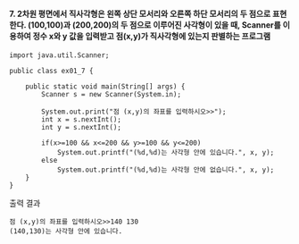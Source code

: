 #### 7. 2차원 평면에서 직사각형은 왼쪽 상단 모서리와 오른쪽 하단 모서리의 두 점으로 표현한다. (100,100)과 (200,200)의 두 점으로 이루어진 사각형이 있을 때, Scanner를 이용하여 정수 x와 y 값을 입력받고 점(x,y)가 직사각형에 있는지 판별하는 프로그램

```
import java.util.Scanner;

public class ex01_7 {

	public static void main(String[] args) {
		Scanner s = new Scanner(System.in);

		System.out.print("점 (x,y)의 좌표를 입력하시오>>");
		int x = s.nextInt();
		int y = s.nextInt();
		
		if(x>=100 && x<=200 && y>=100 && y<=200)
			System.out.printf("(%d,%d)는 사각형 안에 있습니다.", x, y);
		else
			System.out.printf("(%d,%d)는 사각형 안에 없습니다.", x, y);
	}
}
```
출력 결과
```
점 (x,y)의 좌표를 입력하시오>>140 130
(140,130)는 사각형 안에 있습니다.
```
